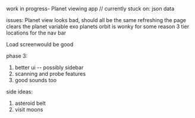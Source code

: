 work in progress- Planet viewing app 
// currently stuck on: 
json data

issues: 
Planet view looks bad, should all be the same
refreshing the page clears the planet variable
exo planets orbit is wonky for some reason
3 tier locations for the nav bar

Load screenwould be good

phase 3: 
1. better ui -- possibly sidebar 
3. scanning and probe features 
4. good sounds too




side ideas: 
1. asteroid belt 
2. visit moons